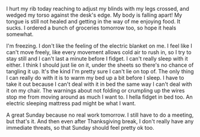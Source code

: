 I hurt my rib today reaching to adjust my blinds with my legs crossed, and wedged my torso against the desk's edge. My body is falling apart! My tongue is still not healed and getting in the way of me enjoying food. It sucks. I ordered a bunch of groceries tomorrow too, so hope it heals somewhat.

I'm freezing. I don't like the feeling of the electric blanket on me. I feel like I can't move freely, like every movement allows cold air to rush in, so I try to stay still and I can't last a minute before I fidget. I can't really sleep with it either. I think I should just lie on it, under the sheets so there's no chance of tangling it up. It's the kind I'm pretty sure I can't lie on top of. The only thing I can really do with it is to warm my bed up a bit before I sleep. I have to take it out because I can't deal with it in bed the same way I can't deal with it on my chair. The warnings about not folding or crumpling up the wires stop me from moving around as much I want to. I hella fidget in bed too. An electric sleeping mattress pad might be what I want.

A great Sunday because no real work tomorrow. I still have to do a meeting, but that's it. And then even after Thanksgiving break, I don't really have any immediate threats, so that Sunday should feel pretty ok too.
